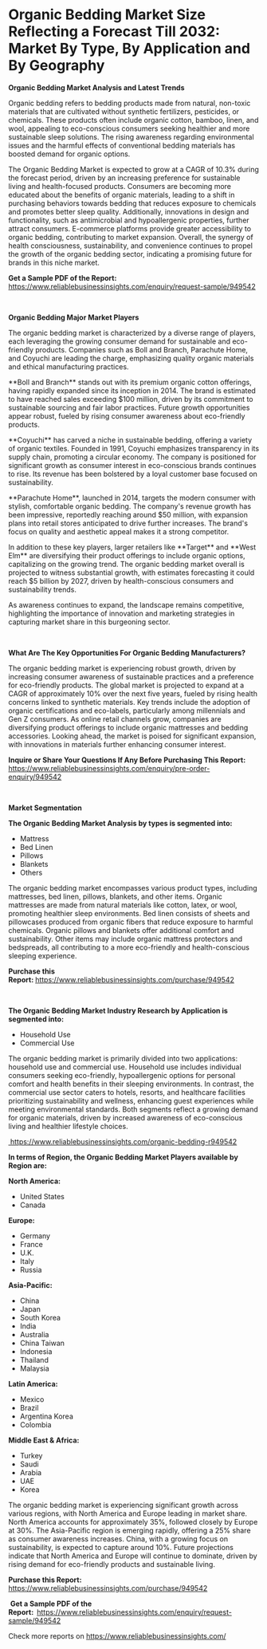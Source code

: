 <p><h1>Organic Bedding Market Size Reflecting a Forecast Till 2032: Market By Type, By Application and By Geography</h1></p><p><strong>Organic Bedding Market Analysis and Latest Trends</strong></p>
<p><p>Organic bedding refers to bedding products made from natural, non-toxic materials that are cultivated without synthetic fertilizers, pesticides, or chemicals. These products often include organic cotton, bamboo, linen, and wool, appealing to eco-conscious consumers seeking healthier and more sustainable sleep solutions. The rising awareness regarding environmental issues and the harmful effects of conventional bedding materials has boosted demand for organic options.</p><p>The Organic Bedding Market is expected to grow at a CAGR of 10.3% during the forecast period, driven by an increasing preference for sustainable living and health-focused products. Consumers are becoming more educated about the benefits of organic materials, leading to a shift in purchasing behaviors towards bedding that reduces exposure to chemicals and promotes better sleep quality. Additionally, innovations in design and functionality, such as antimicrobial and hypoallergenic properties, further attract consumers. E-commerce platforms provide greater accessibility to organic bedding, contributing to market expansion. Overall, the synergy of health consciousness, sustainability, and convenience continues to propel the growth of the organic bedding sector, indicating a promising future for brands in this niche market.</p></p>
<p><strong>Get a Sample PDF of the Report:&nbsp;</strong> <a href="https://www.reliablebusinessinsights.com/enquiry/request-sample/949542?utm_campaign=100&utm_medium=2&utm_source=Github&utm_content=ia&utm_term=07022025&utm_id=organic-bedding">https://www.reliablebusinessinsights.com/enquiry/request-sample/949542</a></p>
<p>&nbsp;</p>
<p><strong>Organic Bedding Major Market Players</strong></p>
<p><p>The organic bedding market is characterized by a diverse range of players, each leveraging the growing consumer demand for sustainable and eco-friendly products. Companies such as Boll and Branch, Parachute Home, and Coyuchi are leading the charge, emphasizing quality organic materials and ethical manufacturing practices.</p><p>**Boll and Branch** stands out with its premium organic cotton offerings, having rapidly expanded since its inception in 2014. The brand is estimated to have reached sales exceeding $100 million, driven by its commitment to sustainable sourcing and fair labor practices. Future growth opportunities appear robust, fueled by rising consumer awareness about eco-friendly products.</p><p>**Coyuchi** has carved a niche in sustainable bedding, offering a variety of organic textiles. Founded in 1991, Coyuchi emphasizes transparency in its supply chain, promoting a circular economy. The company is positioned for significant growth as consumer interest in eco-conscious brands continues to rise. Its revenue has been bolstered by a loyal customer base focused on sustainability.</p><p>**Parachute Home**, launched in 2014, targets the modern consumer with stylish, comfortable organic bedding. The company's revenue growth has been impressive, reportedly reaching around $50 million, with expansion plans into retail stores anticipated to drive further increases. The brand's focus on quality and aesthetic appeal makes it a strong competitor.</p><p>In addition to these key players, larger retailers like **Target** and **West Elm** are diversifying their product offerings to include organic options, capitalizing on the growing trend. The organic bedding market overall is projected to witness substantial growth, with estimates forecasting it could reach $5 billion by 2027, driven by health-conscious consumers and sustainability trends. </p><p>As awareness continues to expand, the landscape remains competitive, highlighting the importance of innovation and marketing strategies in capturing market share in this burgeoning sector.</p></p>
<p>&nbsp;</p>
<p><strong>What Are The Key Opportunities For Organic Bedding Manufacturers?</strong></p>
<p><p>The organic bedding market is experiencing robust growth, driven by increasing consumer awareness of sustainable practices and a preference for eco-friendly products. The global market is projected to expand at a CAGR of approximately 10% over the next five years, fueled by rising health concerns linked to synthetic materials. Key trends include the adoption of organic certifications and eco-labels, particularly among millennials and Gen Z consumers. As online retail channels grow, companies are diversifying product offerings to include organic mattresses and bedding accessories. Looking ahead, the market is poised for significant expansion, with innovations in materials further enhancing consumer interest.</p></p>
<p><strong>Inquire or Share Your Questions If Any Before Purchasing This Report:</strong> <a href="https://www.reliablebusinessinsights.com/enquiry/pre-order-enquiry/949542?utm_campaign=100&utm_medium=2&utm_source=Github&utm_content=ia&utm_term=07022025&utm_id=organic-bedding">https://www.reliablebusinessinsights.com/enquiry/pre-order-enquiry/949542</a></p>
<p>&nbsp;</p>
<p><strong>Market Segmentation</strong></p>
<p><strong>The Organic Bedding Market Analysis by types is segmented into:</strong></p>
<p><ul><li>Mattress</li><li>Bed Linen</li><li>Pillows</li><li>Blankets</li><li>Others</li></ul></p>
<p><p>The organic bedding market encompasses various product types, including mattresses, bed linen, pillows, blankets, and other items. Organic mattresses are made from natural materials like cotton, latex, or wool, promoting healthier sleep environments. Bed linen consists of sheets and pillowcases produced from organic fibers that reduce exposure to harmful chemicals. Organic pillows and blankets offer additional comfort and sustainability. Other items may include organic mattress protectors and bedspreads, all contributing to a more eco-friendly and health-conscious sleeping experience.</p></p>
<p><strong>Purchase this Report:&nbsp;</strong><a href="https://www.reliablebusinessinsights.com/purchase/949542?utm_campaign=100&utm_medium=2&utm_source=Github&utm_content=ia&utm_term=07022025&utm_id=organic-bedding">https://www.reliablebusinessinsights.com/purchase/949542</a></p>
<p>&nbsp;</p>
<p><strong>The Organic Bedding Market Industry Research by Application is segmented into:</strong></p>
<p><ul><li>Household Use</li><li>Commercial Use</li></ul></p>
<p><p>The organic bedding market is primarily divided into two applications: household use and commercial use. Household use includes individual consumers seeking eco-friendly, hypoallergenic options for personal comfort and health benefits in their sleeping environments. In contrast, the commercial use sector caters to hotels, resorts, and healthcare facilities prioritizing sustainability and wellness, enhancing guest experiences while meeting environmental standards. Both segments reflect a growing demand for organic materials, driven by increased awareness of eco-conscious living and healthier lifestyle choices.</p></p>
<p><a href="https://www.reliablebusinessinsights.com/organic-bedding-r949542?utm_campaign=100&utm_medium=2&utm_source=Github&utm_content=ia&utm_term=07022025&utm_id=organic-bedding">&nbsp;https://www.reliablebusinessinsights.com/organic-bedding-r949542</a></p>
<p><strong>In terms of Region, the Organic Bedding Market Players available by Region are:</strong></p>
<p>
    <p> <strong> North America: </strong>
        <ul>
            <li>United States</li>
            <li>Canada</li>
        </ul>
        </p> 
    <p> <strong> Europe: </strong>
        <ul>
            <li>Germany</li>
            <li>France</li>
            <li>U.K.</li>
            <li>Italy</li>
            <li>Russia</li>
        </ul>
        </p> 
    <p> <strong> Asia-Pacific: </strong>
        <ul>
            <li>China</li>
            <li>Japan</li>
            <li>South Korea</li>
            <li>India</li>
            <li>Australia</li>
            <li>China Taiwan</li>
            <li>Indonesia</li>
            <li>Thailand</li>
            <li>Malaysia</li>
        </ul>
        </p> 
    <p> <strong> Latin America: </strong>
        <ul>
            <li>Mexico</li>
            <li>Brazil</li>
            <li>Argentina Korea</li>
            <li>Colombia</li>
        </ul>
        </p> 
    <p> <strong> Middle East & Africa: </strong>
        <ul>
            <li>Turkey</li>
            <li>Saudi</li>
            <li>Arabia</li>
            <li>UAE</li>
            <li>Korea</li>
        </ul>
    </p>
    </p>
<p><p>The organic bedding market is experiencing significant growth across various regions, with North America and Europe leading in market share. North America accounts for approximately 35%, followed closely by Europe at 30%. The Asia-Pacific region is emerging rapidly, offering a 25% share as consumer awareness increases. China, with a growing focus on sustainability, is expected to capture around 10%. Future projections indicate that North America and Europe will continue to dominate, driven by rising demand for eco-friendly products and sustainable living.</p></p>
<p><strong>Purchase this Report: </strong><a href="https://www.reliablebusinessinsights.com/purchase/949542?utm_campaign=100&utm_medium=2&utm_source=Github&utm_content=ia&utm_term=07022025&utm_id=organic-bedding">https://www.reliablebusinessinsights.com/purchase/949542</a></p>
<p>&nbsp;<strong>Get a Sample PDF of the Report:&nbsp;&nbsp;</strong><a href="https://www.reliablebusinessinsights.com/enquiry/request-sample/949542?utm_campaign=100&utm_medium=2&utm_source=Github&utm_content=ia&utm_term=07022025&utm_id=organic-bedding">https://www.reliablebusinessinsights.com/enquiry/request-sample/949542</a></p>
<p><strong></strong></p>
<p>Check more reports on <a href="https://www.reliablebusinessinsights.com/?utm_campaign=100&utm_medium=2&utm_source=Github&utm_content=ia&utm_term=07022025&utm_id=organic-bedding">https://www.reliablebusinessinsights.com/</a></p>